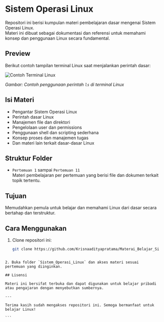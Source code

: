 # Sistem Operasi Linux

Repositori ini berisi kumpulan materi pembelajaran dasar mengenai Sistem Operasi Linux.  
Materi ini dibuat sebagai dokumentasi dan referensi untuk memahami konsep dan penggunaan Linux secara fundamental.

## Preview

Berikut contoh tampilan terminal Linux saat menjalankan perintah dasar:

![Contoh Terminal Linux](https://ubuntucommunity.s3.us-east-2.amazonaws.com/original/2X/f/f5787298cfda955e0e223f461e962d7dc8c376cc.png)

*Gambar: Contoh penggunaan perintah `ls` di terminal Linux*

## Isi Materi

- Pengantar Sistem Operasi Linux  
- Perintah dasar Linux  
- Manajemen file dan direktori  
- Pengelolaan user dan permissions  
- Penggunaan shell dan scripting sederhana  
- Konsep proses dan manajemen tugas  
- Dan materi lain terkait dasar-dasar Linux

## Struktur Folder

- `Pertemuan 1` sampai `Pertemuan 11`  
  Materi pembelajaran per pertemuan yang berisi file dan dokumen terkait topik tertentu.

## Tujuan

Memudahkan pemula untuk belajar dan memahami Linux dari dasar secara bertahap dan terstruktur.

## Cara Menggunakan

1. Clone repositori ini:  
   ```bash
   git clone https://github.com/Krisnaadityapratama/Materai_Belajar_Sistem_Operasi_Linux.git
````

2. Buka folder `Sistem_Operasi_Linux` dan akses materi sesuai pertemuan yang diinginkan.

## Lisensi

Materi ini bersifat terbuka dan dapat digunakan untuk belajar pribadi atau pengajaran dengan menyebutkan sumbernya.

---

Terima kasih sudah mengakses repositori ini. Semoga bermanfaat untuk belajar Linux!

```
